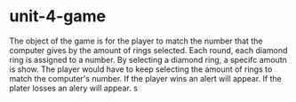 # unit-4-game
The object of the game is for the player to match the number that the computer gives by the amount of rings selected. 
Each round, each diamond ring is assigned to a number. 
By selecting a diamond ring, a specifc amoutn is show. 
The player would have to keep selecting the amount of rings to match the computer's number. 
If the player wins an alert will appear. 
If the plater losses an alery will appear. s
